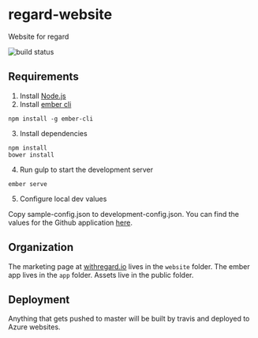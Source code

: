 # regard-website

Website for regard

![build status](https://api.travis-ci.org/with-regard/regard-website.svg)

## Requirements

1. Install [Node.js](http://nodejs.org)
2. Install [ember cli](http://iamstef.net/ember-cli/)
```
npm install -g ember-cli
```

3. Install dependencies
```
npm install
bower install
```
4. Run gulp to start the development server
```
ember serve
```
5. Configure local dev values

Copy sample-config.json to development-config.json. You can find the values for the Github application [here](https://github.com/organizations/with-regard/settings/applications/).

## Organization

The marketing page at [withregard.io](http://withregard.io) lives in the `website` folder.
The ember app lives in the `app` folder.
Assets live in the public folder.

## Deployment

Anything that gets pushed to master will be built by travis and deployed to Azure websites.
